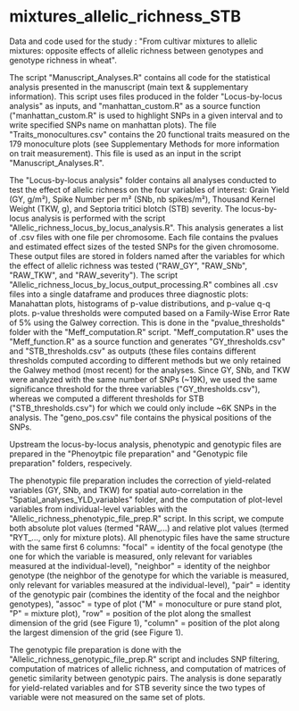 # mixtures_allelic_richness_STB

Data and code used for the study : "From cultivar mixtures to allelic mixtures: opposite effects of allelic richness between genotypes and genotype richness in wheat".

The script "Manuscript_Analyses.R" contains all code for the statistical analysis presented in the manuscript (main text & supplementary information). This script uses files produced in the folder "Locus-by-locus analysis" as inputs, and "manhattan_custom.R" as a source function ("manhattan_custom.R" is used to highlight SNPs in a given interval and to write specified SNPs name on manhattan plots). The file "Traits_monocultures.csv" contains the 20 functional traits measured on the 179 monoculture plots (see Supplementary Methods for more information on trait measurement). This file is used as an input in the script "Manuscript_Analyses.R".

The "Locus-by-locus analysis" folder contains all analyses conducted to test the effect of allelic richness on the four variables of interest: Grain Yield (GY, g/m²), Spike Number per m² (SNb, nb spikes/m²), Thousand Kernel Weight (TKW, g), and Septoria tritici blotch (STB) severity. The locus-by-locus analysis is performed with the script "Allelic_richness_locus_by_locus_analysis.R". This analysis generates a list of .csv files with one file per chromosome. Each file contains the pvalues and estimated effect sizes of the tested SNPs for the given chromosome. These output files are stored in folders named after the variables for which the effect of allelic richness was tested ("RAW_GY", "RAW_SNb", "RAW_TKW", and "RAW_severity"). The script "Allelic_richness_locus_by_locus_output_processing.R" combines all .csv files into a single dataframe and produces three diagnostic plots: Manahattan plots, histograms of p-value distributions, and p-value q-q plots. p-value thresholds were computed based on a Family-Wise Error Rate of 5% using the Galwey correction. This is done in the "pvalue_thresholds" folder with the "Meff_computation.R" script. "Meff_computation.R" uses the "Meff_function.R" as a source function and generates "GY_thresholds.csv" and "STB_thresholds.csv" as outputs (these files contains different thresholds computed according to different methods but we only retained the Galwey method (most recent) for the analyses. Since GY, SNb, and TKW were analyzed with the same number of SNPs (~19K), we used the same significance threshold for the three variables ("GY_thresholds.csv"), whereas we computed a different thresholds for STB ("STB_thresholds.csv") for which we could only include ~6K SNPs in the analysis. The "geno_pos.csv" file contains the physical positions of the SNPs.

Upstream the locus-by-locus analysis, phenotypic and genotypic files are prepared in the "Phenoytpic file preparation" and "Genotypic file preparation" folders, respecively.

The phenotypic file preparation includes the correction of yield-related variables (GY, SNb, and TKW) for spatial auto-correlation in the "Spatial_analyses_YLD_variables" folder, and the computation of plot-level variables from individual-level variables with the "Allelic_richness_phenotypic_file_prep.R" script. In this script, we compute both absolute plot values (termed "RAW_...) and relative plot values (termed "RYT_..., only for mixture plots). All phenotypic files have the same structure with the same first 6 columns: "focal" = identity of the focal genotype (the one for which the variable is measured, only relevant for variables measured at the individual-level), "neighbor" = identity of the neighbor genotype (the neighbor of the genotype for which the variable is measured, only relevant for variables measured at the individual-level), "pair" = identity of the genotypic pair (combines the identity of the focal and the neighbor genotypes), "assoc" = type of plot ("M" = monoculture or pure stand plot, "P" = mixture plot), "row" = position of the plot along the smallest dimension of the grid (see Figure 1), "column" = position of the plot along the largest dimension of the grid (see Figure 1).

The genotypic file preparation is done with the "Allelic_richness_genotypic_file_prep.R" script and includes SNP filtering, computation of matrices of allelic richness, and computation of matrices of genetic similarity between genotypic pairs. The analysis is done separatly for yield-related variables and for STB severity since the two types of variable were not measured on the same set of plots.
